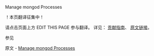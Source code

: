  Manage mongod Processes

 ！本页翻译征集中！

请点击页面上方 EDIT THIS PAGE 参与翻译。
详见：
[贡献指南]( https://github.com/whaleal/MongoDB-Manual-zh/blob/master/CONTRIBUTING.md )、
[原文链接](  https://docs.mongodb.com/manual/tutorial/manage-mongodb-processes/  )。

 参见

原文 - [Manage mongod Processes]( https://docs.mongodb.com/manual/tutorial/manage-mongodb-processes/ )

